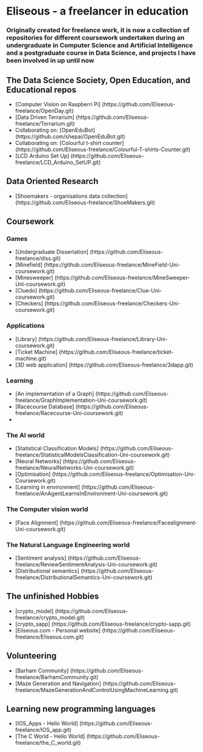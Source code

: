<!DOCTYPE html>
<html>
  <head></head>
<body>
<h1>Eliseous - a freelancer in education

<h3>Originally created for freelance work, it is now a collection of repositories for different coursework undertaken during an undergraduate in Computer Science and Artificial Intelligence and a postgraduate course in Data Science, and projects I have been involved in up until now</h3>


<h2>The Data Science Society, Open Education, and Educational repos</h2>
<ul>
<li>[Computer Vision on Raspberri Pi] (https://github.com/Eliseous-freelance/OpenDay.git)</li>
<li>[Data Driven Terrarium] (https://github.com/Eliseous-freelance/Terrarium.git)</li>
<li>Collaborating on: [OpenEduBot] (https://github.com/shepai/OpenEduBot.git)</li>
<li>Collaborating on: [Colourful t-shirt counter] (https://github.com/Eliseous-freelance/Colourful-T-shirts-Counter.git)</li>
<li>[LCD Arduino Set Up] (https://github.com/Eliseous-freelance/LCD_Arduino_SetUP.git) 
</ul>


<h2>Data Oriented Research</h2>
<ul>
<li>[Shoemakers - organisations data collection] (https://github.com/Eliseous-freelance/ShoeMakers.git)</li>
</ul>

<h2>
Coursework
</h2>
<h3>Games</h3>
<ul>
<li>[Undergraduate Dissertation] (https://github.com/Eliseous-freelance/diss.git)</li>
<li>[Minefield] (https://github.com/Eliseous-freelance/MineField-Uni-coursework.git)</li>
<li>[Minesweeper] (https://github.com/Eliseous-freelance/MineSweeper-Uni-coursework.git)</li>
<li>[Cluedo] (https://github.com/Eliseous-freelance/Clue-Uni-coursework.git)</li>
<li>[Checkers] (https://github.com/Eliseous-freelance/Checkers-Uni-coursework.git)</li>
</ul>
<h3>Applications</h3>
<ul>
<li>[Library] (https://github.com/Eliseous-freelance/Library-Uni-coursework.git)</li>
<li>[Ticket Machine] (https://github.com/Eliseous-freelance/ticket-machine.git)</li>
<li>[3D web application] (https://github.com/Eliseous-freelance/3dapp.git)</li>
</ul>
<h3>Learning</h3>
<ul>
<li>[An implementation of a Graph] (https://github.com/Eliseous-freelance/GraphImplementation-Uni-coursework.git)</li>
<li>[Racecourse Database] (https://github.com/Eliseous-freelance/Racecourse-Uni-coursework.git)</li>
<li></li>
</ul>
<h3>The AI world</h3>
<ul>
<li>[Statistical Classification Models] (https://github.com/Eliseous-freelance/StatisticalModelsClassification-Uni-coursework.git)</li>
<li>[Neural Networks] (https://github.com/Eliseous-freelance/NeuralNetworks-Uni-coursework.git)</li>
<li>[Optimisation] (https://github.com/Eliseous-freelance/Optimisation-Uni-Coursework.git)</li>
<li>[Learning in environment] (https://github.com/Eliseous-freelance/AnAgentLearnsInEnvironment-Uni-coursework.git)</li>
</ul>

<h3>The Computer vision world</h3>
<ul>
<li>[Face Alignment] (https://github.com/Eliseous-freelance/Facealignment-Uni-coursework.git)</li>
</ul>

<h3>The Natural Language Engineering world</h3>
<ul>
<li>[Sentiment analysis] (https://github.com/Eliseous-freelance/ReviewSentimentAnalysis-Uni-coursework.git)</li>
<li>[Distributional semantics] (https://github.com/Eliseous-freelance/DistributionalSemantics-Uni-coursework.git)</li>
</ul>

<h2>The unfinished Hobbies</h2>
<ul>
<li>[crypto_model] (https://github.com/Eliseous-freelance/crypto_model.git)</li>
<li>[crypto_sapp] (https://github.com/Eliseous-freelance/crypto-sapp.git)</li>
<li>[Eliseous.com - Personal website] (https://github.com/Eliseous-freelance/Eliseous.com.git)</li>
</ul>

<h2>Volunteering</h2>
<ul>
<li>[Barham Community] (https://github.com/Eliseous-freelance/BarhamCommunity.git)</li>
<li>[Maze Generation and Navigation] (https://github.com/Eliseous-freelance/MazeGenerationAndControlUsingMachineLearning.git)</li>
</ul>

<h2>Learning new programming languages</h2>
<ul>
<li>[IOS_Apps - Hello World] (https://github.com/Eliseous-freelance/IOS_app.git)</li>
<li>[The C World - Hello World] (https://github.com/Eliseous-freelance/the_C_world.git)</li>
</ul>
  </body>

</html>
